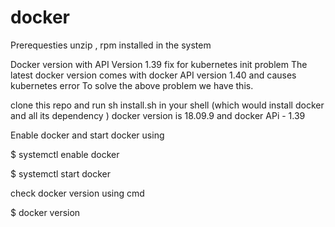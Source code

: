 # docker
Prerequesties unzip , rpm installed in the system

Docker version with API Version 1.39 fix for kubernetes init problem 
The latest docker version comes with docker API version 1.40 and causes kubernetes error 
To solve the above problem we have this.

clone this repo and run sh install.sh in your shell (which would install docker and all its dependency )
docker version is 18.09.9
and docker APi - 1.39

Enable docker and start docker using 

$ systemctl enable docker

$ systemctl start docker

check docker version using cmd

$ docker version
